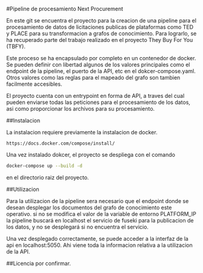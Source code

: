 #Pipeline de procesamiento Next Procurement

En este git se encuentra el proyecto para la creacion de una pipeline para el procesamiento de datos de licitaciones publicas de plataformas como TED y PLACE para su transformacion a grafos de conocimiento. Para lograrlo, se ha recuperado parte del trabajo realizado en el proyecto They Buy For You (TBFY). 

Este proceso se ha encapsulado por completo en un contenedor de docker. Se pueden definir con libertad algunos de los valores principales como el endpoint de la pipeline, el puerto de la API, etc en el dokcer-compose.yaml. Otros valores como las reglas para el mapeado del grafo son tambien facilmente accesibles.

El proyecto cuenta con un entrypoint en forma de API, a traves del cual pueden enviarse todas las peticiones para el procesamiento de los datos, asi como proporcionar los archivos para su procesamiento.

##Instalacion

La instalacion requiere previamente la instalacion de docker.

```
https://docs.docker.com/compose/install/
```

Una vez instalado dokcer, el proyecto se despliega con el comando 

```bash
docker-compose up --build -d 
```

en el directorio raiz del proyecto.

##Utilizacion

Para la utilizacion de la pipeline sera necesario que el endpoint donde se desean desplegar los documentos del grafo de conocimiento este operativo. si no se modifica el valor de la variable de entorno PLATFORM_IP la pipeline buscará en localhost el servicio de fuseki para la publicacion de los datos, y no se desplegará si no encuentra el servicio. 

Una vez desplegado correctamente, se puede acceder a la interfaz de la api en localhost:5050. Ahi viene toda la informacion relativa a la utilizacion de la API.

##Licencia
por confirmar.